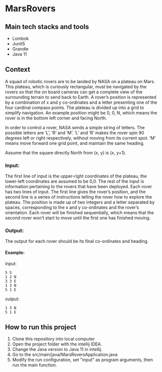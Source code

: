 # MarsRovers

## Main tech stacks and tools
- Lombok
- Junit5
- Grandle
- Java 11

## Context

A squad of robotic rovers are to be landed by NASA on a plateau on Mars. This plateau, which is curiously rectangular, must be navigated by the rovers so that the on board cameras can get a complete view of the surrounding terrain to send back to Earth. 
A rover’s position is represented by a combination of x and y co-ordinates and a letter presenting one of the four cardinal compass points. The plateau is divided up into a grid to simplify navigation. An example position might be 0, 0, N, which means the rover is in the bottom left corner and facing North.

In order to control a rover, NASA sends a simple string of letters. The possible letters are ‘L’, ‘R’ and ‘M’. ‘L’ and ‘R’ makes the rover spin 90 degrees left or right respectively, without moving from its current spot. ‘M’ means move forward one grid point, and maintain the same heading.

Assume that the square directly North from (x, y) is (x, y+1).


### Input:

The first line of input is the upper-right coordinates of the plateau, the lower-left coordinates are assumed to be 0,0. The rest of the input is information pertaining to the rovers that have been deployed. Each rover has two lines of input. The first line gives the rover’s position, and the second line is a series of instructions telling the rover how to explore the plateau. The position is made up of two integers and a letter separated by spaces, corresponding to the x and y co-ordinates and the rover’s orientation. Each rover will be finished sequentially, which means that the second rover won’t start to move until the first one has finished moving.


### Output:

The output for each rover should be its final co-ordinates and heading.

#### Example: <br> 
input: <br>

```
5 5
1 2 N
3 3 E
1 3 N
5 1 E
```
output: <br>

```
1 3 N
5 1 E
```



## How to run this project
1. Clone this repository into local computer
2. Open the project folder with the intellij IDEA.
3. Change the Java version to Java 11 in intellij. <br>
4. Go to the src/main/java/MarsRoversApplication.java 
5. Modify the run configuration, set "input" as program arguments, then run the main function.



